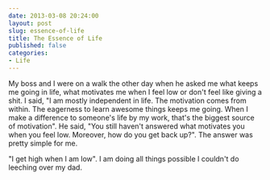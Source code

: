 ```yaml
---
date: 2013-03-08 20:24:00
layout: post
slug: essence-of-life
title: The Essence of Life
published: false
categories:
- Life
---
```


My boss and I were on a walk the other day when he asked me what keeps me going in life, what motivates me when I feel low or don't feel like giving a shit. I said, "I am mostly independent in life. The motivation comes from within. The eagerness to learn awesome things keeps me going. When I make a difference to someone's life by my work, that's the biggest source of motivation". He said, "You still haven't answered what motivates you when you feel low. Moreover, how do you get back up?". The answer was pretty simple for me.

"I get high when I am low". I am doing all things possible I couldn't do leeching over my dad. 
